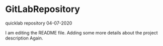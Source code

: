 # GitLabRepository
quicklab repository 04-07-2020

I am editing the README file. Adding some more details about the project description Again.
